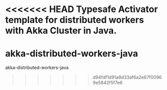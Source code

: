 <<<<<<< HEAD
Typesafe Activator template for distributed workers with Akka Cluster in Java.
=======
akka-distributed-workers-java
=============================

akka-distributed-workers-java
>>>>>>> d94fdf1d91a8d33af6a2e67f00969e5842f5f7e6
